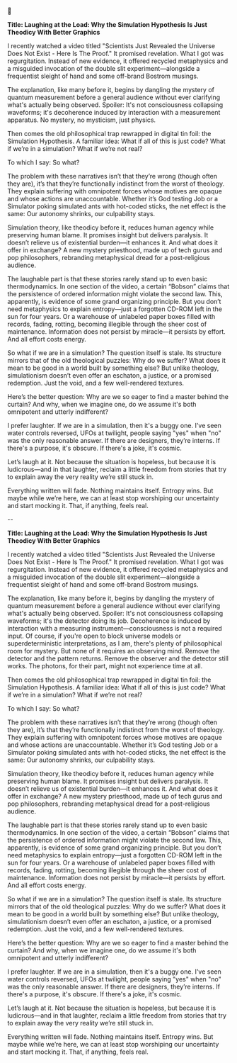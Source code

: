 🤡

**Title: Laughing at the Load: Why the Simulation Hypothesis Is Just Theodicy With Better Graphics**

I recently watched a video titled "Scientists Just Revealed the Universe Does Not Exist - Here Is The Proof." It promised revelation. What I got was regurgitation. Instead of new evidence, it offered recycled metaphysics and a misguided invocation of the double slit experiment—alongside a frequentist sleight of hand and some off-brand Bostrom musings.

The explanation, like many before it, begins by dangling the mystery of quantum measurement before a general audience without ever clarifying what's actually being observed. Spoiler: It's not consciousness collapsing waveforms; it's decoherence induced by interaction with a measurement apparatus. No mystery, no mysticism, just physics.

Then comes the old philosophical trap rewrapped in digital tin foil: the Simulation Hypothesis. A familiar idea: What if all of this is just code? What if we’re in a simulation? What if we’re not real?

To which I say: So what?

The problem with these narratives isn’t that they’re wrong (though often they are), it’s that they’re functionally indistinct from the worst of theology. They explain suffering with omnipotent forces whose motives are opaque and whose actions are unaccountable. Whether it’s God testing Job or a Simulator poking simulated ants with hot-coded sticks, the net effect is the same: Our autonomy shrinks, our culpability stays.

Simulation theory, like theodicy before it, reduces human agency while preserving human blame. It promises insight but delivers paralysis. It doesn’t relieve us of existential burden—it enhances it. And what does it offer in exchange? A new mystery priesthood, made up of tech gurus and pop philosophers, rebranding metaphysical dread for a post-religious audience.

The laughable part is that these stories rarely stand up to even basic thermodynamics. In one section of the video, a certain “Bobson” claims that the persistence of ordered information might violate the second law. This, apparently, is evidence of some grand organizing principle. But you don’t need metaphysics to explain entropy—just a forgotten CD-ROM left in the sun for four years. Or a warehouse of unlabeled paper boxes filled with records, fading, rotting, becoming illegible through the sheer cost of maintenance. Information does not persist by miracle—it persists by effort. And all effort costs energy.

So what if we are in a simulation? The question itself is stale. Its structure mirrors that of the old theological puzzles: Why do we suffer? What does it mean to be good in a world built by something else? But unlike theology, simulationism doesn’t even offer an eschaton, a justice, or a promised redemption. Just the void, and a few well-rendered textures.

Here’s the better question: Why are we so eager to find a master behind the curtain? And why, when we imagine one, do we assume it's both omnipotent and utterly indifferent?

I prefer laughter. If we are in a simulation, then it's a buggy one. I've seen water controls reversed, UFOs at twilight, people saying "yes" when "no" was the only reasonable answer. If there are designers, they’re interns. If there's a purpose, it's obscure. If there's a joke, it's cosmic.

Let’s laugh at it. Not because the situation is hopeless, but because it is ludicrous—and in that laughter, reclaim a little freedom from stories that try to explain away the very reality we’re still stuck in.

Everything written will fade. Nothing maintains itself. Entropy wins. But maybe while we’re here, we can at least stop worshiping our uncertainty and start mocking it. That, if anything, feels real.

--

**Title: Laughing at the Load: Why the Simulation Hypothesis Is Just Theodicy With Better Graphics**

I recently watched a video titled "Scientists Just Revealed the Universe Does Not Exist - Here Is The Proof." It promised revelation. What I got was regurgitation. Instead of new evidence, it offered recycled metaphysics and a misguided invocation of the double slit experiment—alongside a frequentist sleight of hand and some off-brand Bostrom musings. 

The explanation, like many before it, begins by dangling the mystery of quantum measurement before a general audience without ever clarifying what's actually being observed. Spoiler: It's not consciousness collapsing waveforms; it's the detector doing its job. Decoherence is induced by interaction with a measuring instrument—consciousness is not a required input. Of course, if you're open to block universe models or superdeterministic interpretations, as I am, there's plenty of philosophical room for mystery. But none of it requires an observing mind. Remove the detector and the pattern returns. Remove the observer and the detector still works. The photons, for their part, might not experience time at all.

Then comes the old philosophical trap rewrapped in digital tin foil: the Simulation Hypothesis. A familiar idea: What if all of this is just code? What if we’re in a simulation? What if we’re not real?

To which I say: So what?

The problem with these narratives isn’t that they’re wrong (though often they are), it’s that they’re functionally indistinct from the worst of theology. They explain suffering with omnipotent forces whose motives are opaque and whose actions are unaccountable. Whether it’s God testing Job or a Simulator poking simulated ants with hot-coded sticks, the net effect is the same: Our autonomy shrinks, our culpability stays.

Simulation theory, like theodicy before it, reduces human agency while preserving human blame. It promises insight but delivers paralysis. It doesn’t relieve us of existential burden—it enhances it. And what does it offer in exchange? A new mystery priesthood, made up of tech gurus and pop philosophers, rebranding metaphysical dread for a post-religious audience.

The laughable part is that these stories rarely stand up to even basic thermodynamics. In one section of the video, a certain “Bobson” claims that the persistence of ordered information might violate the second law. This, apparently, is evidence of some grand organizing principle. But you don’t need metaphysics to explain entropy—just a forgotten CD-ROM left in the sun for four years. Or a warehouse of unlabeled paper boxes filled with records, fading, rotting, becoming illegible through the sheer cost of maintenance. Information does not persist by miracle—it persists by effort. And all effort costs energy.

So what if we are in a simulation? The question itself is stale. Its structure mirrors that of the old theological puzzles: Why do we suffer? What does it mean to be good in a world built by something else? But unlike theology, simulationism doesn’t even offer an eschaton, a justice, or a promised redemption. Just the void, and a few well-rendered textures.

Here’s the better question: Why are we so eager to find a master behind the curtain? And why, when we imagine one, do we assume it's both omnipotent and utterly indifferent?

I prefer laughter. If we are in a simulation, then it's a buggy one. I've seen water controls reversed, UFOs at twilight, people saying "yes" when "no" was the only reasonable answer. If there are designers, they’re interns. If there's a purpose, it's obscure. If there's a joke, it's cosmic. 

Let’s laugh at it. Not because the situation is hopeless, but because it is ludicrous—and in that laughter, reclaim a little freedom from stories that try to explain away the very reality we’re still stuck in. 

Everything written will fade. Nothing maintains itself. Entropy wins. But maybe while we’re here, we can at least stop worshiping our uncertainty and start mocking it. That, if anything, feels real.

